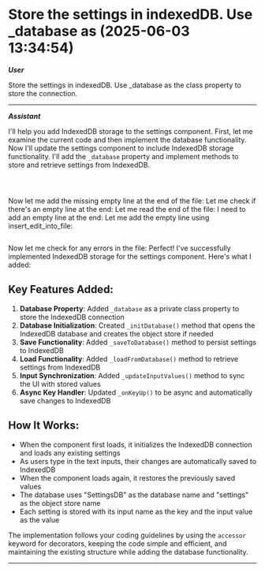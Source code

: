 <!-- Generated by SpecStory -->

# Store the settings in indexedDB. Use \_database as (2025-06-03 13:34:54)

_**User**_

Store the settings in indexedDB. Use \_database as the class property to store the connection.

---

_**Assistant**_

I'll help you add IndexedDB storage to the settings component. First, let me examine the current code and then implement the database functionality. Now I'll update the settings component to include IndexedDB storage functionality. I'll add the `_database` property and implement methods to store and retrieve settings from IndexedDB.

```

```

```

```

```

```

Now let me add the missing empty line at the end of the file: Let me check if there's an empty line at the end: Let me read the end of the file: I need to add an empty line at the end: Let me add the empty line using insert_edit_into_file:

```

```

Now let me check for any errors in the file: Perfect! I've successfully implemented IndexedDB storage for the settings component. Here's what I added:

## Key Features Added:

1. **Database Property**: Added `_database` as a private class property to store the IndexedDB connection
2. **Database Initialization**: Created `_initDatabase()` method that opens the IndexedDB database and creates the object store if needed
3. **Save Functionality**: Added `_saveToDatabase()` method to persist settings to IndexedDB
4. **Load Functionality**: Added `_loadFromDatabase()` method to retrieve settings from IndexedDB
5. **Input Synchronization**: Added `_updateInputValues()` method to sync the UI with stored values
6. **Async Key Handler**: Updated `_onKeyUp()` to be async and automatically save changes to IndexedDB

## How It Works:

- When the component first loads, it initializes the IndexedDB connection and loads any existing settings
- As users type in the text inputs, their changes are automatically saved to IndexedDB
- When the component loads again, it restores the previously saved values
- The database uses "SettingsDB" as the database name and "settings" as the object store name
- Each setting is stored with its input name as the key and the input value as the value

The implementation follows your coding guidelines by using the `accessor` keyword for decorators, keeping the code simple and efficient, and maintaining the existing structure while adding the database functionality.

---

